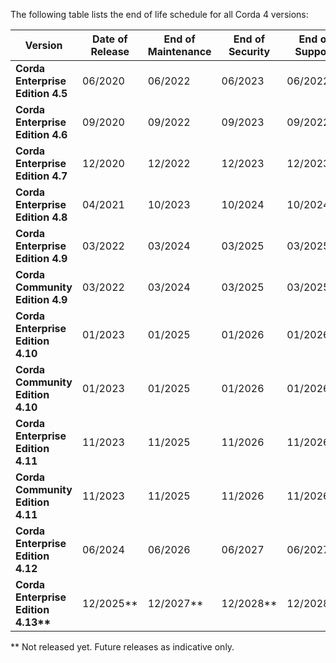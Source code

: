 The following table lists the end of life schedule for all Corda 4 versions:

<style>
table th:first-of-type {
    width: 40%;
}
table th:nth-of-type(2) {
    width: 15%;
}
table th:nth-of-type(3) {
    width: 15%;
}
table th:nth-of-type(4) {
    width: 15%;
}
table th:nth-of-type(5) {
    width: 15%;
}
</style>

| **Version**                       | **Date of Release** | **End of Maintenance** | **End of Security** | **End of Support** |
| --------------------------------- | ------------------- | ---------------------- | ------------------- | ------------------ |
| **Corda Enterprise Edition 4.5**  | 06/2020             | 06/2022                | 06/2023             | 06/2022            |
| **Corda Enterprise Edition 4.6**  | 09/2020             | 09/2022                | 09/2023             | 09/2022            |
| **Corda Enterprise Edition 4.7**  | 12/2020             | 12/2022                | 12/2023             | 12/2023            |
| **Corda Enterprise Edition 4.8**  | 04/2021             | 10/2023                | 10/2024             | 10/2024            |
| **Corda Enterprise Edition 4.9**  | 03/2022             | 03/2024                | 03/2025             | 03/2025            |
| **Corda Community Edition 4.9**   | 03/2022             | 03/2024                | 03/2025             | 03/2025            |
| **Corda Enterprise Edition 4.10** | 01/2023             | 01/2025                | 01/2026             | 01/2026            |
| **Corda Community Edition 4.10**  | 01/2023             | 01/2025                | 01/2026             | 01/2026            |
| **Corda Enterprise Edition 4.11** | 11/2023             | 11/2025                | 11/2026             | 11/2026            |
| **Corda Community Edition 4.11**  | 11/2023             | 11/2025                | 11/2026             | 11/2026            |
| **Corda Enterprise Edition 4.12** | 06/2024             | 06/2026                | 06/2027             | 06/2027            |
| **Corda Enterprise Edition 4.13\*\*** | 12/2025**         | 12/2027**                | 12/2028**             | 12/2028**            |

** Not released yet. Future releases as indicative only.
